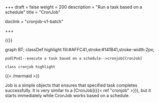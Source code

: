 +++
draft = false
weight = 200
description = "Run a task based on a schedule"
title = "CronJob"

doclink = "cronjob-v1-batch"

+++

{{<mermaid>}}

graph BT;
    classDef highlight fill:#AFFC41,stroke:#141B41,stroke-width:2px;
    
    pod[Pod]--execute a task based on a schedule-->cronjob[CronJob]

    class cronjob highlight

{{< /mermaid >}}

Job is a simple objects that ensures that specified task completes successfully. It is very similar to a [CronJob]({{< ref "cronjob" >}}), but it starts immediately while CronJob works based on a schedule.
 